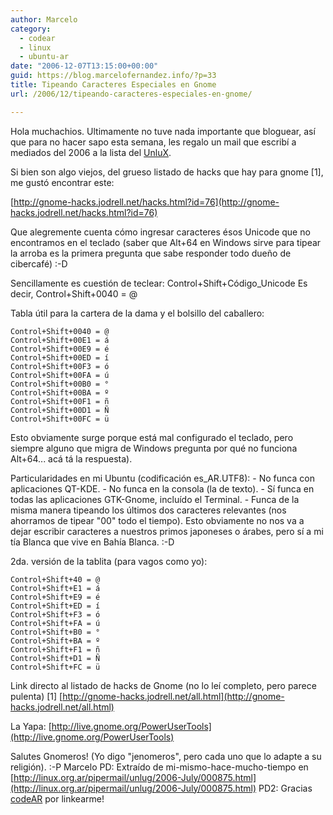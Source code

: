 ```yaml
---
author: Marcelo
category:
  - codear
  - linux
  - ubuntu-ar
date: "2006-12-07T13:15:00+00:00"
guid: https://blog.marcelofernandez.info/?p=33
title: Tipeando Caracteres Especiales en Gnome
url: /2006/12/tipeando-caracteres-especiales-en-gnome/

---
```

Hola muchachios. Ultimamente no tuve nada importante que bloguear, así que para no hacer sapo esta semana, les regalo un mail que escribí a mediados del 2006 a la lista del [UnluX](http://www.unlux.com.ar/).

Si bien son algo viejos, del grueso listado de hacks que hay para gnome \[1\], me
gustó encontrar este:

[http://gnome-hacks.jodrell.net/hacks.html?id=76](http://gnome-hacks.jodrell.net/hacks.html?id=76)

Que alegremente cuenta cómo ingresar caracteres ésos Unicode que no
encontramos en el teclado (saber que Alt+64 en Windows sirve para tipear
la arroba es la primera pregunta que sabe responder todo dueño de
cibercafé) :-D

Sencillamente es cuestión de teclear: Control+Shift+Código\_Unicode
Es decir, Control+Shift+0040 = @

Tabla útil para la cartera de la dama y el bolsillo del caballero:

```
Control+Shift+0040 = @
Control+Shift+00E1 = á
Control+Shift+00E9 = é
Control+Shift+00ED = í
Control+Shift+00F3 = ó
Control+Shift+00FA = ú
Control+Shift+00B0 = °
Control+Shift+00BA = º
Control+Shift+00F1 = ñ
Control+Shift+00D1 = Ñ
Control+Shift+00FC = ü
```

Esto obviamente surge porque está mal configurado el teclado, pero
siempre alguno que migra de Windows pregunta por qué no funciona
Alt+64... acá tá la respuesta).

Particularidades en mi Ubuntu (codificación es\_AR.UTF8):
\- No funca con aplicaciones QT-KDE.
\- No funca en la consola (la de texto).
\- Sí funca en todas las aplicaciones GTK-Gnome, incluído el Terminal.
\- Funca de la misma manera tipeando los últimos dos caracteres
relevantes (nos ahorramos de tipear "00" todo el tiempo). Esto
obviamente no nos va a dejar escribir caracteres a nuestros primos
japoneses o árabes, pero sí a mi tía Blanca que vive en Bahía Blanca. :-D

2da. versión de la tablita (para vagos como yo):

```
Control+Shift+40 = @
Control+Shift+E1 = á
Control+Shift+E9 = é
Control+Shift+ED = í
Control+Shift+F3 = ó
Control+Shift+FA = ú
Control+Shift+B0 = °
Control+Shift+BA = º
Control+Shift+F1 = ñ
Control+Shift+D1 = Ñ
Control+Shift+FC = ü
```

Link directo al listado de hacks de Gnome (no lo leí completo, pero
parece pulenta)
\[1\] [http://gnome-hacks.jodrell.net/all.html](http://gnome-hacks.jodrell.net/all.html)

La Yapa:
[http://live.gnome.org/PowerUserTools](http://live.gnome.org/PowerUserTools)

Salutes Gnomeros! (Yo digo "jenomeros", pero cada uno que lo adapte a su
religión). :-P
Marcelo
PD: Extraído de mi-mismo-hace-mucho-tiempo en [http://linux.org.ar/pipermail/unlug/2006-July/000875.html](http://linux.org.ar/pipermail/unlug/2006-July/000875.html)
PD2: Gracias [codeAR](http://www.codear.com.ar) por linkearme!
